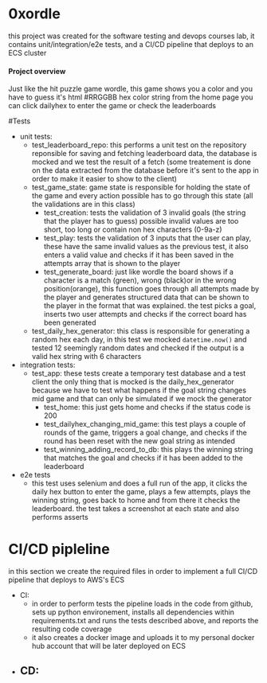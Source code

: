 # 0xordle
this project was created for the software testing and devops courses lab, it contains unit/integration/e2e tests, and a CI/CD pipeline that deploys to an ECS cluster
#### Project overview
Just like the hit puzzle game wordle, this game shows you a color and you have to guess it's html #RRGGBB hex color string
from the home page you can click dailyhex to enter the game or check the leaderboards

#Tests
- unit tests: 
  - test_leaderboard_repo: this performs a unit test on the repository reponsible for saving and fetching leaderboard data, the database is mocked and we test the result of a fetch (some treatement is done on the data extracted from the database before it's sent to the app in order to make it easier to show to the client)
  - test_game_state: game state is responsible for holding the state of the game and every action possible has to go through this state (all the validations are in this class)
    - test_creation: tests the validation of 3 invalid goals (the string that the player has to guess) possible invalid values are too short, too long or contain non hex characters (0-9a-z)
    - test_play: tests the validation of 3 inputs that the user can play, these have the same invalid values as the previous test, it also enters a valid value and checks if it has been saved in the attempts array that is shown to the player
    - test_generate_board: just like wordle the board shows if a character is a match (green), wrong (black)or in the wrong position(orange), this function goes through all attempts made by the player and generates structured data that can be shown to the player in the format that was explained. the test picks a goal, inserts two user attempts and checks if the correct board has been generated
  - test_daily_hex_generator: this class is responsible for generating a random hex each day, in this test we mocked `datetime.now()` and tested 12 seemingly random dates and checked if the output is a valid hex string with 6 characters
- integration tests:
  - test_app: these tests create a temporary test database and a test client the only thing that is mocked is the daily_hex_generator because we have to test what happens if the goal string changes mid game and that can only be simulated if we mock the generator
    - test_home: this just gets home and checks if the status code is 200
    - test_dailyhex_changing_mid_game: this test plays a couple of rounds of the game, triggers a goal change, and checks if the round has been reset with the new goal string as intended
    - test_winning_adding_record_to_db: this plays the winning string that matches the goal and checks if it has been added to the leaderboard
- e2e tests
  - this test uses selenium and does a full run of the app, it clicks the daily hex button to enter the game, plays a few attempts, plays the winning string, goes back to home and from there it checks the leaderboard. the test takes a screenshot at each state and also performs asserts
# CI/CD pipleline
in this section we create the required files in order to implement a full CI/CD pipeline that deploys to AWS's ECS
- CI:
  - in order to perform tests the pipeline loads in the code from github, sets up python environement, installs all dependencies within requirements.txt and runs the tests described above, and reports the resulting code coverage
  - it also creates a docker image and uploads it to my personal docker hub account that will be later deployed on ECS
- CD:
  - 
